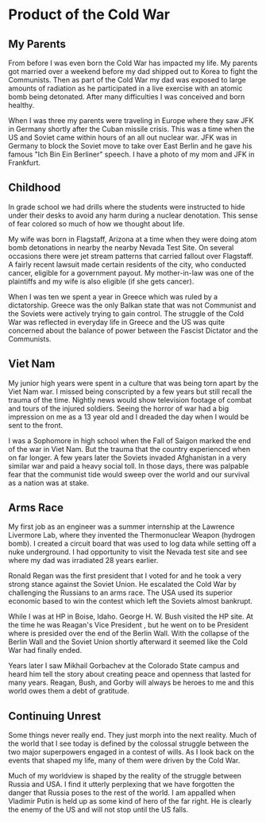 # Product of the Cold War

## My Parents

From before I was even born the Cold War has impacted my life.  My parents got
married over a weekend before my dad shipped out to Korea to fight the
Communists. Then as part of the Cold War my dad was exposed to large amounts of
radiation as he participated in a live exercise with an atomic bomb being
detonated.  After many difficulties I was conceived and born healthy.

When I was three my parents were traveling in Europe where they saw JFK in
Germany shortly after the Cuban missile crisis.  This was a time when the US and
Soviet came within hours of an all out nuclear war.  JFK was in Germany to block
the Soviet move to take over East Berlin and he gave his famous "Ich Bin Ein
Berliner" speech.  I have a photo of my mom and JFK in Frankfurt.

## Childhood

In grade school we had drills where the students were instructed to hide under
their desks to avoid any harm during a nuclear denotation.  This sense of fear
colored so much of how we thought about life.

My wife was born in Flagstaff, Arizona at a time when they were doing atom bomb
detonations in nearby the nearby Nevada Test Site.  On several occasions there
were jet stream patterns that carried fallout over Flagstaff. A fairly recent
lawsuit made certain residents of the city, who conducted cancer, eligible for a
government payout.  My mother-in-law was one of the plaintiffs and my wife is
also eligible (if she gets cancer).

When I was ten we spent a year in Greece which was ruled by a dictatorship. 
Greece was the only Balkan state that was not Communist and the Soviets were
actively trying to gain control.  The struggle of the Cold War was reflected in
everyday life in Greece and the US was quite concerned about the balance of
power between the Fascist Dictator and the Communists.

## Viet Nam

My junior high years were spent in a culture that was being torn apart by the
Viet Nam war.  I missed being conscripted by a few years but still recall the
trauma of the time.  Nightly news would show television footage of combat and
tours of the injured soldiers. Seeing the horror of war had a big impression on
me as a 13 year old and I dreaded the day when I would be sent to the front.

I was a Sophomore in high school when the Fall of Saigon marked the end of the
war in Viet Nam.  But the trauma that the country experienced when on far
longer.  A few years later the Soviets invaded Afghanistan in a very similar war
 and paid a heavy social toll.  In those days, there was palpable fear that the
communist tide would sweep over the world and our survival as a nation was at
stake.

## Arms Race

My first job as an engineer was a summer internship at the Lawrence Livermore
Lab, where they invented the Thermonuclear Weapon (hydrogen bomb).  I created a
circuit board that was used to log data while setting off a nuke underground.  I
had opportunity to visit the Nevada test site and see where my dad was
irradiated 28 years earlier.

Ronald Regan was the first president that I voted for and he took a very strong
stance against the Soviet Union. He escalated the Cold War by challenging the
Russians to an arms race.  The USA used its superior economic based to win the
contest which left the Soviets almost bankrupt.

While I was at HP in Boise, Idaho.  George H. W. Bush visited the HP site.  At
the time he was Reagan's Vice President , but he went on to be President where
is presided over the end of the Berlin Wall. With the collapse of the Berlin
Wall and the Soviet Union shortly afterward it seemed like the Cold War had
finally ended.

Years later I saw Mikhail Gorbachev at the Colorado State campus and heard him
tell the story about creating peace and openness that lasted for many years. 
Reagan, Bush, and Gorby will always be heroes to me and this world owes them a
debt of gratitude.

## Continuing Unrest

Some things never really end.  They just morph into the next reality. Much of
the world that I see today is defined by the colossal struggle between the two
major superpowers engaged in a contest of wills.  As I look back on the events
that shaped my life, many of them were driven by the Cold War.

Much of my worldview is shaped by the reality of the struggle between Russia and
USA.  I find it utterly perplexing that we have forgotten the danger that Russia
poses to the rest of the world.  I am appalled when Vladimir Putin is held up as
some kind of hero of the far right.  He is clearly the enemy of the US and will
not stop until the US falls.


